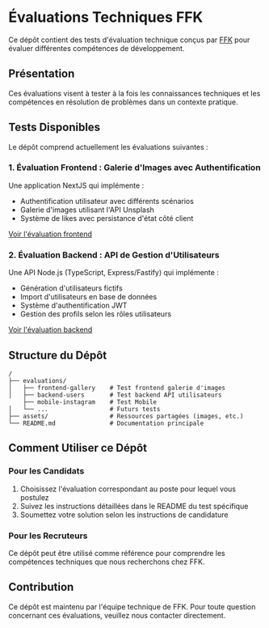 # Évaluations Techniques FFK

Ce dépôt contient des tests d'évaluation technique conçus par [FFK](https://ffk.ci) pour évaluer différentes compétences de développement.

## Présentation

Ces évaluations visent à tester à la fois les connaissances techniques et les compétences en résolution de problèmes dans un contexte pratique.

## Tests Disponibles

Le dépôt comprend actuellement les évaluations suivantes :

### 1. Évaluation Frontend : Galerie d'Images avec Authentification

Une application NextJS qui implémente :
- Authentification utilisateur avec différents scénarios
- Galerie d'images utilisant l'API Unsplash
- Système de likes avec persistance d'état côté client

[Voir l'évaluation frontend](./evaluations/frontend-gallery.md)

### 2. Évaluation Backend : API de Gestion d'Utilisateurs

Une API Node.js (TypeScript, Express/Fastify) qui implémente :
- Génération d'utilisateurs fictifs
- Import d'utilisateurs en base de données
- Système d'authentification JWT
- Gestion des profils selon les rôles utilisateurs

[Voir l'évaluation backend](./evaluations/backend-users.md)

## Structure du Dépôt

```
/
├── evaluations/
│   ├── frontend-gallery    # Test frontend galerie d'images
│   ├── backend-users       # Test backend API utilisateurs
    ├── mobile-instagram    # Test Mobile
│   └── ...                 # Futurs tests
├── assets/                 # Ressources partagées (images, etc.)
└── README.md               # Documentation principale
```

## Comment Utiliser ce Dépôt

### Pour les Candidats

1. Choisissez l'évaluation correspondant au poste pour lequel vous postulez
2. Suivez les instructions détaillées dans le README du test spécifique
3. Soumettez votre solution selon les instructions de candidature

### Pour les Recruteurs

Ce dépôt peut être utilisé comme référence pour comprendre les compétences techniques que nous recherchons chez FFK.

## Contribution

Ce dépôt est maintenu par l'équipe technique de FFK. Pour toute question concernant ces évaluations, veuillez nous contacter directement.

